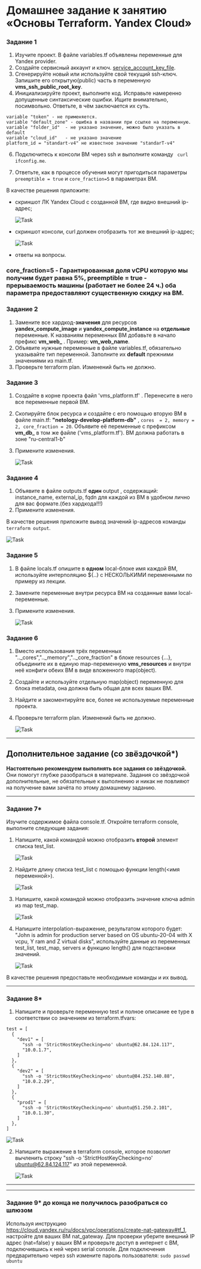 # Домашнее задание к занятию «Основы Terraform. Yandex Cloud»


### Задание 1

1. Изучите проект. В файле variables.tf объявлены переменные для Yandex provider.
2. Создайте сервисный аккаунт и ключ. [service_account_key_file](https://terraform-provider.yandexcloud.net).
4. Сгенерируйте новый или используйте свой текущий ssh-ключ. Запишите его открытую(public) часть в переменную **vms_ssh_public_root_key**.
5. Инициализируйте проект, выполните код. Исправьте намеренно допущенные синтаксические ошибки. Ищите внимательно, посимвольно. Ответьте, в чём заключается их суть.

```
variable "token" - не применяется.
variable "default_zone" - ошибка в названии при ссылке на переменную.
variable "folder_id"  - не указано значение, можно было указать в default
variable "cloud_id"   - не указано значение 
platform_id = "standart-v4" не известное значение "standarT-v4"
```

6. Подключитесь к консоли ВМ через ssh и выполните команду ``` curl ifconfig.me```.

8. Ответьте, как в процессе обучения могут пригодиться параметры ```preemptible = true``` и ```core_fraction=5``` в параметрах ВМ.

В качестве решения приложите:

- скриншот ЛК Yandex Cloud с созданной ВМ, где видно внешний ip-адрес;

   ![Task](https://github.com/nick-mp/terraform-web-db/blob/main/img/1-2.png)

- скриншот консоли, curl должен отобразить тот же внешний ip-адрес;

   ![Task](https://github.com/nick-mp/terraform-web-db/blob/main/img/1-1.png)


- ответы на вопросы.
### core_fraction=5 - Гарантированная доля vCPU которую мы получим будет равна 5%, preemptible = true - прерываемость машины (работает не более 24 ч.) оба параметра предоставляют существенную скидку на ВМ.

### Задание 2

1. Замените все хардкод-**значения** для ресурсов **yandex_compute_image** и **yandex_compute_instance** на **отдельные** переменные. К названиям переменных ВМ добавьте в начало префикс **vm_web_** .  Пример: **vm_web_name**.
2. Объявите нужные переменные в файле variables.tf, обязательно указывайте тип переменной. Заполните их **default** прежними значениями из main.tf. 
3. Проверьте terraform plan. Изменений быть не должно. 

### Задание 3

1. Создайте в корне проекта файл 'vms_platform.tf' . Перенесите в него все переменные первой ВМ.
2. Скопируйте блок ресурса и создайте с его помощью вторую ВМ в файле main.tf: **"netology-develop-platform-db"** ,  ```cores  = 2, memory = 2, core_fraction = 20```. Объявите её переменные с префиксом **vm_db_** в том же файле ('vms_platform.tf').  ВМ должна работать в зоне "ru-central1-b"
3. Примените изменения.


   ![Task](https://github.com/nick-mp/terraform-web-db/blob/main/img/3-1.png)

### Задание 4

1. Объявите в файле outputs.tf **один** output , содержащий: instance_name, external_ip, fqdn для каждой из ВМ в удобном лично для вас формате.(без хардкода!!!)
2. Примените изменения.

В качестве решения приложите вывод значений ip-адресов команды ```terraform output```.


   ![Task](https://github.com/nick-mp/terraform-web-db/blob/main/img/4-1.png)


### Задание 5

1. В файле locals.tf опишите в **одном** local-блоке имя каждой ВМ, используйте интерполяцию ${..} с НЕСКОЛЬКИМИ переменными по примеру из лекции.
2. Замените переменные внутри ресурса ВМ на созданные вами local-переменные.
3. Примените изменения.


   ![Task](https://github.com/nick-mp/terraform-web-db/blob/main/img/5-1.png)


### Задание 6

1. Вместо использования трёх переменных  ".._cores",".._memory",".._core_fraction" в блоке  resources {...}, объедините их в единую map-переменную **vms_resources** и  внутри неё конфиги обеих ВМ в виде вложенного map(object).  
3. Создайте и используйте отдельную map(object) переменную для блока metadata, она должна быть общая для всех ваших ВМ.

5. Найдите и закоментируйте все, более не используемые переменные проекта.
6. Проверьте terraform plan. Изменений быть не должно.



   ![Task](https://github.com/nick-mp/terraform-web-db/blob/main/img/6-4.png)



------

## Дополнительное задание (со звёздочкой*)

**Настоятельно рекомендуем выполнять все задания со звёздочкой.**   
Они помогут глубже разобраться в материале. Задания со звёздочкой дополнительные, не обязательные к выполнению и никак не повлияют на получение вами зачёта по этому домашнему заданию. 


------
### Задание 7*

Изучите содержимое файла console.tf. Откройте terraform console, выполните следующие задания: 

1. Напишите, какой командой можно отобразить **второй** элемент списка test_list.


   ![Task](https://github.com/nick-mp/terraform-web-db/blob/main/img/7-1.png)


2. Найдите длину списка test_list с помощью функции length(<имя переменной>).


   ![Task](https://github.com/nick-mp/terraform-web-db/blob/main/img/7-2.png)


3. Напишите, какой командой можно отобразить значение ключа admin из map test_map.

   ![Task](https://github.com/nick-mp/terraform-web-db/blob/main/img/7-3.png)


4. Напишите interpolation-выражение, результатом которого будет: "John is admin for production server based on OS ubuntu-20-04 with X vcpu, Y ram and Z virtual disks", используйте данные из переменных test_list, test_map, servers и функцию length() для подстановки значений.

   ![Task](https://github.com/nick-mp/terraform-web-db/blob/main/img/7-4.png)


В качестве решения предоставьте необходимые команды и их вывод.

------

### Задание 8*
1. Напишите и проверьте переменную test и полное описание ее type в соответствии со значением из terraform.tfvars:
```
test = [
  {
    "dev1" = [
      "ssh -o 'StrictHostKeyChecking=no' ubuntu@62.84.124.117",
      "10.0.1.7",
    ]
  },
  {
    "dev2" = [
      "ssh -o 'StrictHostKeyChecking=no' ubuntu@84.252.140.88",
      "10.0.2.29",
    ]
  },
  {
    "prod1" = [
      "ssh -o 'StrictHostKeyChecking=no' ubuntu@51.250.2.101",
      "10.0.1.30",
    ]
  },
]
```

   ![Task](https://github.com/nick-mp/terraform-web-db/blob/main/img/8-1.png)


2. Напишите выражение в terraform console, которое позволит вычленить строку "ssh -o 'StrictHostKeyChecking=no' ubuntu@62.84.124.117" из этой переменной.

   ![Task](https://github.com/nick-mp/terraform-web-db/blob/main/img/8-2.png)
------

------

### Задание 9* до конца не получилось разобраться со шлюзом

Используя инструкцию https://cloud.yandex.ru/ru/docs/vpc/operations/create-nat-gateway#tf_1, настройте для ваших ВМ nat_gateway. Для проверки уберите внешний IP адрес (nat=false) у ваших ВМ и проверьте доступ в интернет с ВМ, подключившись к ней через serial console. Для подключения предварительно через ssh измените пароль пользователя: ```sudo passwd ubuntu```
